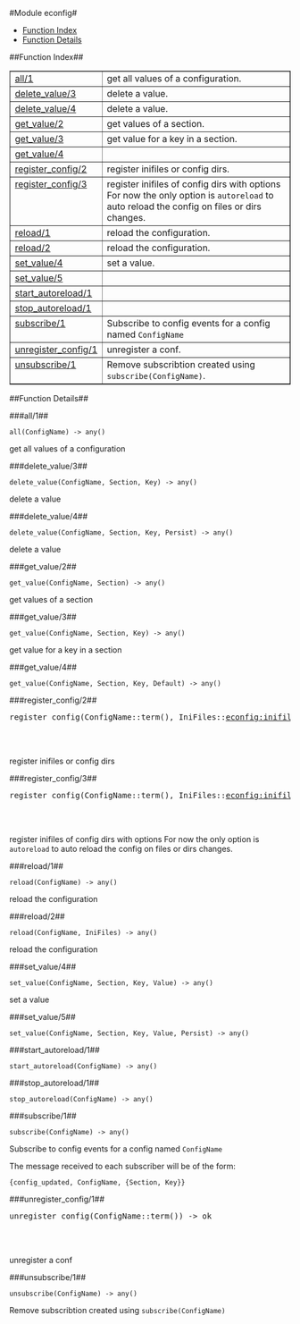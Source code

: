 

#Module econfig#
* [Function Index](#index)
* [Function Details](#functions)




<a name="index"></a>

##Function Index##


<table width="100%" border="1" cellspacing="0" cellpadding="2" summary="function index"><tr><td valign="top"><a href="#all-1">all/1</a></td><td>get all values of a configuration.</td></tr><tr><td valign="top"><a href="#delete_value-3">delete_value/3</a></td><td>delete a value.</td></tr><tr><td valign="top"><a href="#delete_value-4">delete_value/4</a></td><td>delete a value.</td></tr><tr><td valign="top"><a href="#get_value-2">get_value/2</a></td><td>get values of a section.</td></tr><tr><td valign="top"><a href="#get_value-3">get_value/3</a></td><td>get value for a key in a section.</td></tr><tr><td valign="top"><a href="#get_value-4">get_value/4</a></td><td></td></tr><tr><td valign="top"><a href="#register_config-2">register_config/2</a></td><td>register inifiles or config dirs.</td></tr><tr><td valign="top"><a href="#register_config-3">register_config/3</a></td><td>register inifiles of config dirs with options
For now the only option is  <code>autoreload</code> to auto reload the config on
files or dirs changes.</td></tr><tr><td valign="top"><a href="#reload-1">reload/1</a></td><td>reload the configuration.</td></tr><tr><td valign="top"><a href="#reload-2">reload/2</a></td><td>reload the configuration.</td></tr><tr><td valign="top"><a href="#set_value-4">set_value/4</a></td><td>set a value.</td></tr><tr><td valign="top"><a href="#set_value-5">set_value/5</a></td><td></td></tr><tr><td valign="top"><a href="#start_autoreload-1">start_autoreload/1</a></td><td></td></tr><tr><td valign="top"><a href="#stop_autoreload-1">stop_autoreload/1</a></td><td></td></tr><tr><td valign="top"><a href="#subscribe-1">subscribe/1</a></td><td>Subscribe to config events for a config named <code>ConfigName</code></td></tr><tr><td valign="top"><a href="#unregister_config-1">unregister_config/1</a></td><td>unregister a conf.</td></tr><tr><td valign="top"><a href="#unsubscribe-1">unsubscribe/1</a></td><td>Remove subscribtion created using <code>subscribe(ConfigName)</code>.</td></tr></table>


<a name="functions"></a>

##Function Details##

<a name="all-1"></a>

###all/1##




`all(ConfigName) -> any()`



get all values of a configuration<a name="delete_value-3"></a>

###delete_value/3##




`delete_value(ConfigName, Section, Key) -> any()`



delete a value<a name="delete_value-4"></a>

###delete_value/4##




`delete_value(ConfigName, Section, Key, Persist) -> any()`



delete a value<a name="get_value-2"></a>

###get_value/2##




`get_value(ConfigName, Section) -> any()`



get values of a section<a name="get_value-3"></a>

###get_value/3##




`get_value(ConfigName, Section, Key) -> any()`



get value for a key in a section<a name="get_value-4"></a>

###get_value/4##




`get_value(ConfigName, Section, Key, Default) -> any()`

<a name="register_config-2"></a>

###register_config/2##




<pre>register_config(ConfigName::term(), IniFiles::<a href="econfig.md#type-inifiles">econfig:inifiles()</a>) -> ok | {error, any()}</pre>
<br></br>




register inifiles or config dirs<a name="register_config-3"></a>

###register_config/3##




<pre>register_config(ConfigName::term(), IniFiles::<a href="econfig.md#type-inifiles">econfig:inifiles()</a>, Options::<a href="econfig.md#type-options">econfig:options()</a>) -> ok | {error, any()}</pre>
<br></br>




register inifiles of config dirs with options
For now the only option is  `autoreload` to auto reload the config on
files or dirs changes.<a name="reload-1"></a>

###reload/1##




`reload(ConfigName) -> any()`



reload the configuration<a name="reload-2"></a>

###reload/2##




`reload(ConfigName, IniFiles) -> any()`



reload the configuration<a name="set_value-4"></a>

###set_value/4##




`set_value(ConfigName, Section, Key, Value) -> any()`



set a value<a name="set_value-5"></a>

###set_value/5##




`set_value(ConfigName, Section, Key, Value, Persist) -> any()`

<a name="start_autoreload-1"></a>

###start_autoreload/1##




`start_autoreload(ConfigName) -> any()`

<a name="stop_autoreload-1"></a>

###stop_autoreload/1##




`stop_autoreload(ConfigName) -> any()`

<a name="subscribe-1"></a>

###subscribe/1##




`subscribe(ConfigName) -> any()`





Subscribe to config events for a config named `ConfigName`



The message received to each subscriber will be of the form:

`{config_updated, ConfigName, {Section, Key}}`
<a name="unregister_config-1"></a>

###unregister_config/1##




<pre>unregister_config(ConfigName::term()) -&gt; ok</pre>
<br></br>




unregister a conf<a name="unsubscribe-1"></a>

###unsubscribe/1##




`unsubscribe(ConfigName) -> any()`



Remove subscribtion created using `subscribe(ConfigName)`

